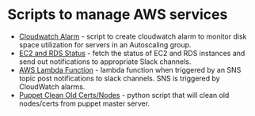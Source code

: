 # Scripts to manage AWS services

* [Cloudwatch Alarm](https://github.com/hmann12/aws-scripts/blob/master/cloudwatch_alarm.py) - script to create cloudwatch alarm to monitor disk space utilization for servers in an Autoscaling group.
* [EC2 and RDS Status](https://github.com/hmann12/aws-scripts/blob/master/ec2_rds_status.py) - fetch the status of EC2 and RDS instances and send out notifications to appropriate Slack channels.
* [AWS Lambda Function](https://github.com/hmann12/aws-scripts/blob/master/lambda_function.py) - lambda function when triggered by an SNS topic post notifications to slack channels. SNS is triggered by CloudWatch alarms.
* [Puppet Clean Old Certs/Nodes](https://github.com/hmann12/aws-scripts/blob/master/clean_old_nodes.py) - python script that will clean old nodes/certs from puppet master server.
